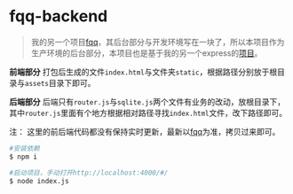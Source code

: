 # fqq-backend

> 我的另一个项目[fqq](https://github.com/wscj/fqq)，其后台部分与开发环境写在一块了，所以本项目作为生产环境的后台部分，本项目也是基于我的另一个express的[项目](https://github.com/wscj/express-demo)。

**前端部分** 打包后生成的文件`index.html`与文件夹`static`，根据路径分别放于根目录与`assets`目录下即可。

**后端部分** 后端只有`router.js`与`sqlite.js`两个文件有业务的改动，放根目录下，其中`router.js`里面有个地方根据相对路径寻找`index.html`文件，改下路径即可。

注： 这里的前后端代码都没有保持实时更新，最新以[fqq](https://github.com/wscj/fqq)为准，拷贝过来即可。

```bash
#安装依赖
$ npm i

#启动项目，手动打开http://localhost:4000/#/
$ node index.js
```
